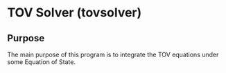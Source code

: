 TOV Solver (tovsolver)
==============

Purpose
--------------

The main purpose of this program is to integrate the TOV equations under
some Equation of State.

